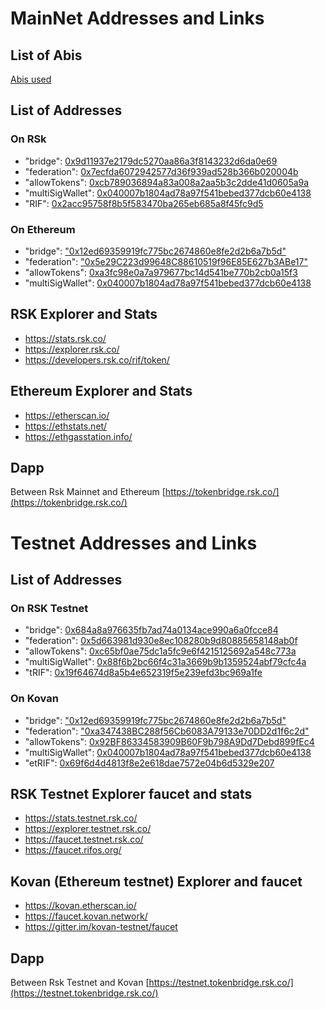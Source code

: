 
# MainNet Addresses and Links

## List of Abis
[Abis used](../bridge/abi)

## List of Addresses
### On RSk
  - "bridge": [0x9d11937e2179dc5270aa86a3f8143232d6da0e69](https://explorer.rsk.co/address/0x9d11937e2179dc5270aa86a3f8143232d6da0e69)
  - "federation": [0x7ecfda6072942577d36f939ad528b366b020004b](https://explorer.rsk.co/address/0x7ecfda6072942577d36f939ad528b366b020004b)
  - "allowTokens": [0xcb789036894a83a008a2aa5b3c2dde41d0605a9a](https://explorer.rsk.co/address/0xcb789036894a83a008a2aa5b3c2dde41d0605a9a)
  - "multiSigWallet": [0x040007b1804ad78a97f541bebed377dcb60e4138](https://explorer.rsk.co/address/0x040007b1804ad78a97f541bebed377dcb60e4138)
  - "RIF": [0x2acc95758f8b5f583470ba265eb685a8f45fc9d5](https://explorer.rsk.co/address/0x2acc95758f8b5f583470ba265eb685a8f45fc9d5)

### On Ethereum
  - "bridge": ["0x12ed69359919fc775bc2674860e8fe2d2b6a7b5d"](https://etherscan.io/address/0x12ed69359919fc775bc2674860e8fe2d2b6a7b5d)
  - "federation": ["0x5e29C223d99648C88610519f96E85E627b3ABe17"](https://etherscan.io/address/0x5e29C223d99648C88610519f96E85E627b3ABe17)
  - "allowTokens": [0xa3fc98e0a7a979677bc14d541be770b2cb0a15f3](https://etherscan.io/address/0xa3fc98e0a7a979677bc14d541be770b2cb0a15f3)
  - "multiSigWallet": [0x040007b1804ad78a97f541bebed377dcb60e4138](https://etherscan.io/address/0x040007b1804ad78a97f541bebed377dcb60e4138)



## RSK Explorer and Stats
- https://stats.rsk.co/
- https://explorer.rsk.co/
- https://developers.rsk.co/rif/token/

## Ethereum  Explorer and Stats
- https://etherscan.io/
- https://ethstats.net/
- https://ethgasstation.info/

## Dapp
Between Rsk Mainnet and Ethereum [https://tokenbridge.rsk.co/](https://tokenbridge.rsk.co/)


# Testnet Addresses and Links

## List of Addresses

### On RSK Testnet
  - "bridge": [0x684a8a976635fb7ad74a0134ace990a6a0fcce84](https://explorer.testnet.rsk.co/address/0x684a8a976635fb7ad74a0134ace990a6a0fcce84)
  - "federation": [0x5d663981d930e8ec108280b9d80885658148ab0f](https://explorer.testnet.rsk.co/address/0x5d663981d930e8ec108280b9d80885658148ab0f)
  - "allowTokens": [0xc65bf0ae75dc1a5fc9e6f4215125692a548c773a](https://explorer.testnet.rsk.co/address/0xc65bf0ae75dc1a5fc9e6f4215125692a548c773a)
  - "multiSigWallet": [0x88f6b2bc66f4c31a3669b9b1359524abf79cfc4a](https://explorer.testnet.rsk.co/address/0x88f6b2bc66f4c31a3669b9b1359524abf79cfc4a)
  - "tRIF": [0x19f64674d8a5b4e652319f5e239efd3bc969a1fe](https://explorer.testnet.rsk.co/address/0x19f64674d8a5b4e652319f5e239efd3bc969a1fe)
  
### On Kovan
  - "bridge": ["0x12ed69359919fc775bc2674860e8fe2d2b6a7b5d"](https://kovan.etherscan.io/address/0x12ed69359919fc775bc2674860e8fe2d2b6a7b5d)
  - "federation": ["0xa347438BC288f56Cb6083A79133e70DD2d1f6c2d"](https://kovan.etherscan.io/address/0xa347438BC288f56Cb6083A79133e70DD2d1f6c2d)
  - "allowTokens": [0x92BF86334583909B60F9b798A9Dd7Debd899fEc4](https://kovan.etherscan.io/address/0x92BF86334583909B60F9b798A9Dd7Debd899fEc4)
  - "multiSigWallet": [0x040007b1804ad78a97f541bebed377dcb60e4138](https://kovan.etherscan.io/address/0x040007b1804ad78a97f541bebed377dcb60e4138)
  - "etRIF": [0x69f6d4d4813f8e2e618dae7572e04b6d5329e207](https://kovan.etherscan.io/address/0x69f6d4d4813f8e2e618dae7572e04b6d5329e207)

## RSK Testnet Explorer faucet and stats
- https://stats.testnet.rsk.co/
- https://explorer.testnet.rsk.co/
- https://faucet.testnet.rsk.co/
- https://faucet.rifos.org/

## Kovan (Ethereum testnet) Explorer and faucet
- https://kovan.etherscan.io/
- https://faucet.kovan.network/
- https://gitter.im/kovan-testnet/faucet

## Dapp
Between Rsk Testnet and Kovan [https://testnet.tokenbridge.rsk.co/](https://testnet.tokenbridge.rsk.co/)
